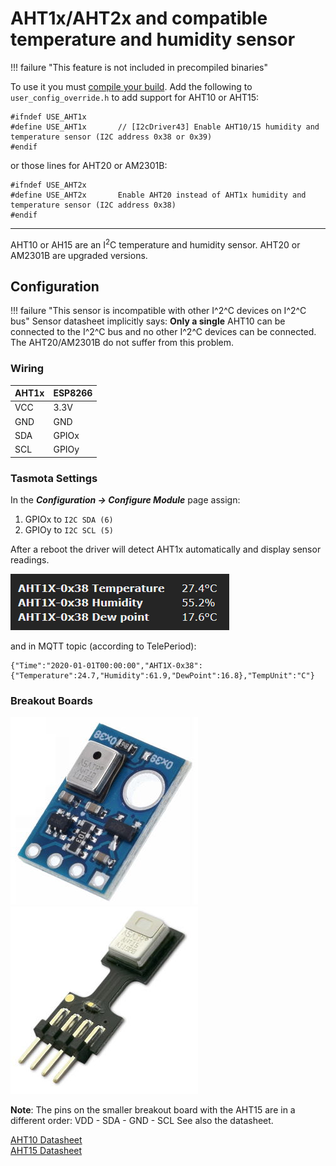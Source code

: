 # AHT1x/AHT2x and compatible temperature and humidity sensor
!!! failure "This feature is not included in precompiled binaries"  

To use it you must [compile your build](Compile-your-build). Add the following to `user_config_override.h` to add support for AHT10 or AHT15:
```
#ifndef USE_AHT1x
#define USE_AHT1x       // [I2cDriver43] Enable AHT10/15 humidity and temperature sensor (I2C address 0x38 or 0x39)
#endif
```
or those lines for AHT20 or AM2301B:
```
#ifndef USE_AHT2x
#define USE_AHT2x       Enable AHT20 instead of AHT1x humidity and temperature sensor (I2C address 0x38)
#endif
```

----

AHT10 or AH15 are an I<sup>2</sup>C temperature and humidity sensor.
AHT20 or AM2301B are upgraded versions.

## Configuration

!!! failure "This sensor is incompatible with other I^2^C devices on I^2^C bus"
    Sensor datasheet implicitly says:
    **Only a single** AHT10 can be connected to the I^2^C bus and no other I^2^C devices can be connected.
    The AHT20/AM2301B do not suffer from this problem.

### Wiring
| AHT1x   | ESP8266 |
|---|---|
|VCC   |3.3V
|GND   |GND   
|SDA   | GPIOx
|SCL   | GPIOy


### Tasmota Settings 
In the **_Configuration -> Configure Module_** page assign:

1. GPIOx to `I2C SDA (6)`
2. GPIOy to `I2C SCL (5)`

After a reboot the driver will detect AHT1x automatically and display sensor readings.

![webUI readout](_media/peripherals/aht1x-readout.jpg)

and in MQTT topic (according to TelePeriod):    
```
{"Time":"2020-01-01T00:00:00","AHT1X-0x38":{"Temperature":24.7,"Humidity":61.9,"DewPoint":16.8},"TempUnit":"C"}
```


### Breakout Boards

![AHT10](_media/peripherals/AHT10.jpg)![AHT15](_media/peripherals/AHT15.jpg)

**Note**: The pins on the smaller breakout board with the AHT15 are in a different order: VDD - SDA - GND - SCL
See also the datasheet.

[AHT10 Datasheet](https://server4.eca.ir/eshop/AHT10/Aosong_AHT10_en_draft_0c.pdf)    
[AHT15 Datasheet](https://wiki.liutyi.info/download/attachments/35291280/Aosong_AHT15_en_draft_0.pdf?version=1&modificationDate=1563622682730&api=v2)

